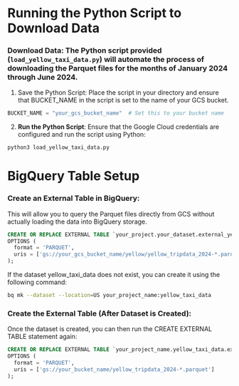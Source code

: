 # Running the Python Script to Download Data
### Download Data: The Python script provided (`load_yellow_taxi_data.py`) will automate the process of downloading the Parquet files for the months of January 2024 through June 2024.
1. Save the Python Script:
Place the script in your directory and ensure that BUCKET_NAME in the script is set to the name of your GCS bucket.

```Python
BUCKET_NAME = "your_gcs_bucket_name"  # Set this to your bucket name
```
2. **Run the Python Script**: Ensure that the Google Cloud credentials are configured and run the script using Python:
```Python
python3 load_yellow_taxi_data.py 
```

# BigQuery Table Setup
### Create an External Table in BigQuery:
This will allow you to query the Parquet files directly from GCS without actually loading the data into BigQuery storage.
```sql
CREATE OR REPLACE EXTERNAL TABLE `your_project.your_dataset.external_yellow_trips`
OPTIONS (
  format = 'PARQUET',
  uris = ['gs://your_gcs_bucket_name/yellow/yellow_tripdata_2024-*.parquet']
);
```

If the dataset yellow_taxi_data does not exist, you can create it using the following command:
```bash
bq mk --dataset --location=US your_project_name:yellow_taxi_data
```

### Create the External Table (After Dataset is Created):
Once the dataset is created, you can then run the CREATE EXTERNAL TABLE statement again:
```sql
CREATE OR REPLACE EXTERNAL TABLE `your_project_name.yellow_taxi_data.external_yellow_trips`
OPTIONS (
  format = 'PARQUET',
  uris = ['gs://your_bucket_name/yellow_tripdata_2024-*.parquet']
);

```